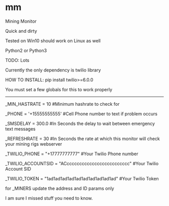 # mm
Mining Monitor

Quick and dirty

Tested on Win10 should work on Linux as well

Python2 or Python3

TODO: Lots

Currently the only dependency is twilio library

HOW TO INSTALL: pip install twilio>=6.0.0

You must set a few globals for this to work properly

_________________________________________________________________________________


_MIN_HASTRATE = 10        #Minimum hashrate to check for

_PHONE = '+15555555555'   #Cell Phone number to text if problem occurs

_SMSDELAY = 300.0         #In Seconds the delay to wait between emergency text messages

_REFRESHRATE = 30         #In Seconds the rate at which this monitor will check your mining rigs webserver

_TWILIO_PHONE = "+17777777777"  #Your Twilio Phone number

_TWILIO_ACCOUNTSID = "ACccccccccccccccccccccccccc"       #Your Twilio Account SID

_TWILIO_TOKEN = "1ad1ad1ad1ad1ad1ad1ad1ad1ad1ad"         #Your Twilio Token

for _MINERS update the address and ID params only

I am sure I missed stuff you need to know. 
